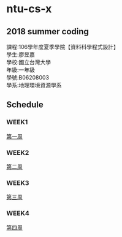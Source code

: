 ﻿# ntu-cs-x
## 2018 summer coding<br />
課程:106學年度夏季學院【資料科學程式設計】<br />
學生:廖昱嘉 <br />
學校:國立台灣大學<br />
年級:一年級<br />
學號:B06208003<br />
學系:地理環境資源學系<br />
## Schedule
### WEEK1
[第一周](https://github.com/icedragon5235/ntu-cs-x/blob/master/week1/README.md)    
### WEEK2
[第二周](https://github.com/icedragon5235/ntu-cs-x/blob/master/week2/README.md)
### WEEK3
[第三周](https://github.com/icedragon5235/ntu-cs-x/blob/master/week3/README.md)
### WEEK4   
[第四周](https://github.com/icedragon5235/ntu-cs-x/blob/master/week4/README.md)
